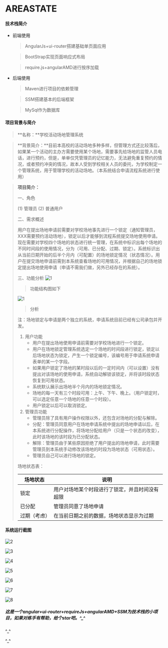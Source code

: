 # AREASTATE
#### 技术栈简介

- 前端使用

  > AngularJs+ui-router搭建基础单页面应用

  > BootStrap实现页面响应式布局

  > require.js+angularAMD进行按序加载

- 后端使用

  > Maven进行项目的依赖管理

  > SSM搭建基本的后端框架

  > MySql作为数据库


#### 项目背景与简介

> **名称：**学校活动场地管理系统

> **背景简介：**目前本高校的活动场地多种多样，但管理方式还比较落后，如果某一个活动的主办方需要使用某个场地，需要事先给场地的监管人员电话，进行预约，但是，单单仅凭管理员的记忆能力，无法避免重复预约的情况，或者预约冲突的情况，故本人受到学校相关人员的委托，为学校制定一个管理系统，用于管理学校的活动场地。（本系统结合申请流程系统进行使用）

> **项目简介：**
>
> 一、角色
>
> (1)	管理员
> (2)	普通用户
>
> 二、需求概述
>
> ​	用户在提出场地申请前需要对学校场地事先进行一个锁定（通知管理员，XXX需要预约活动场地），锁定以后才能够到流程系统提交场地使用申请。现在需要对学校四个场地的状态进行统一管理，在系统中标识出每个场地的不同时间段的使用情况，分为（可用、已分配、过期、锁定）。系统标识出从当前日期开始的后半个月内（可配置）的场地锁定情况（状态情况）。用户在提交场地申请前需到本系统查看场地的可用情况，并根据自己的场地锁定提出场地使用申请（申请不需我们做，另外已经存在的系统）。
>
> 三、功能分析
> ![1](https://github.com/LQ55/AREASTATE/blob/master/src/main/webapp/images/1.png)
> > 功能结构图如下
>
> ![1](https://github.com/LQ55/AREASTATE/blob/master/src/main/webapp/images/1.png)
>
> > 分析
>
> 注：场地锁定与申请是两个独立的系统，申请系统目前已经有公司承包并开发。
>
> 1. 用户功能
>    - 用户在提出场地使用申请前需要对学校场地进行一个锁定。
>    - 用户在场地锁定管理系统选定一个场地的时间段进行锁定，锁定以后场地状态为锁定，产生一个锁定编号，该编号用于申请系统申请表单的某一个字段。
>    - 如果用户锁定了场地的某时段以后的一定时间内（可以设置）没有提出对该场地的使用申请，系统自动解锁该锁定，并将该时段状态恢复到可用状态。
>    - 系统默认展示出场地半个月内的场地锁定情况。
>    - 场地的每一天有三个时段可用：上午、下午、晚上。（用户锁定时，可以选定任意一个场地的任意一个时段）。
>    - 用户锁定以后可以取消锁定。
> 2. 管理员功能
>    - 管理员除了具有用户操作权限以外，还包含对场地的分配与解除。
>    - 分配：管理员同意用户在场地申请系统中提出的场地申请以后，在本系统进行分配操作，将场地分配给用户（只是一个状态的改变），此时该场地的该时段为已分配状态。
>    - 解除：管理员由于某些原因拒绝了用户提出的场地申请，此时需要管理员到本系统手动修改该场地的时段为场地状态（可用状态）。
>    - 管理员自己可以进行场地的锁定。
>
> 场地状态表：
>
> | 场地状态     | 说明                                           |
> | ------------ | ---------------------------------------------- |
> | 锁定         | 用户对场地某个时段进行了锁定，并且时间没有超限 |
> | 已分配       | 管理员同意了场地申请                           |
> | 过期（考虑） | 在当前日期之前的数据，场地状态显示为过期       |

#### 系统运行截图

![2](https://github.com/LQ55/AREASTATE/blob/master/src/main/webapp/images/2.png)

![3](https://github.com/LQ55/AREASTATE/blob/master/src/main/webapp/images/3.png)

![4](https://github.com/LQ55/AREASTATE/blob/master/src/main/webapp/images/4.png)

![5](https://github.com/LQ55/AREASTATE/blob/master/src/main/webapp/images/5.png)

![6](https://github.com/LQ55/AREASTATE/blob/master/src/main/webapp/images/6.png)

![7](https://github.com/LQ55/AREASTATE/blob/master/src/main/webapp/images/7.png)

![8](https://github.com/LQ55/AREASTATE/blob/master/src/main/webapp/images/8.png)

##### 这是一个angular+ui-router+requireJs+angularAMD+SSM为技术栈的小项目，如果对练手有帮助，给个star吧。^_^

^_^

^_^